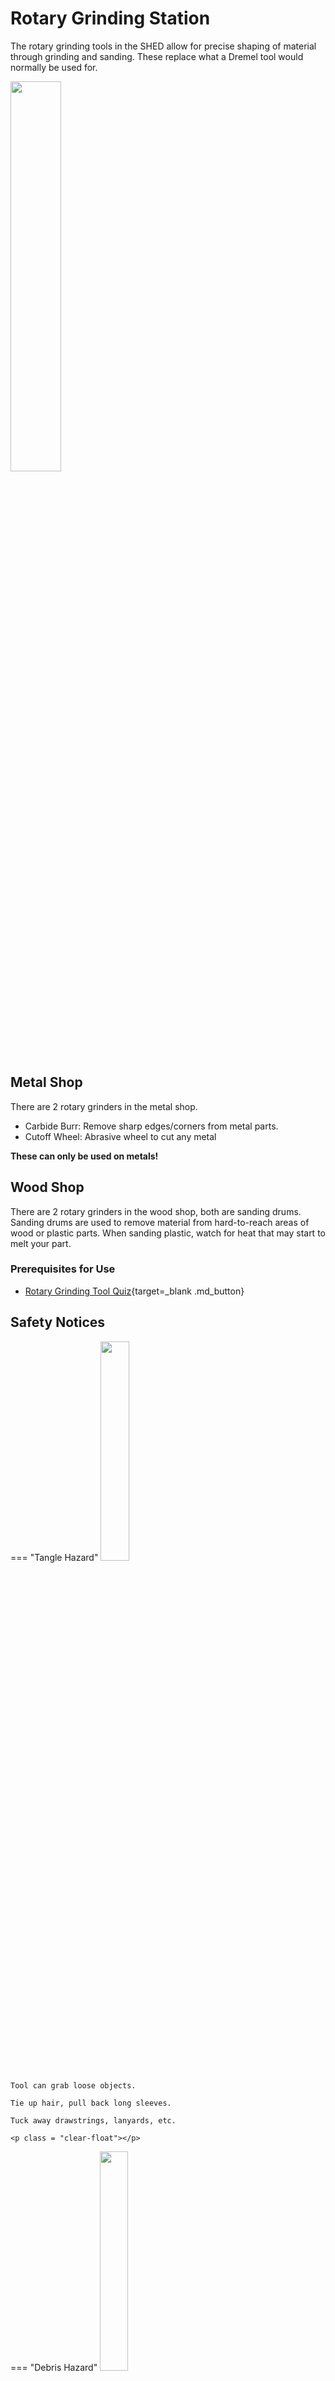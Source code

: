 # Rotary Grinding Station
The rotary grinding tools in the SHED allow for precise shaping of material through grinding and sanding. These replace what a Dremel tool would normally be used for. 

<img src="..\assets\rotary.webp" class="image-float-right" width=40%>

## Metal Shop 
There are 2 rotary grinders in the metal shop.

* Carbide Burr: Remove sharp edges/corners from metal parts.
* Cutoff Wheel: Abrasive wheel to cut any metal

**These can only be used on metals!**

## Wood Shop
There are 2 rotary grinders in the wood shop, both are sanding drums. Sanding drums are used to remove material from hard-to-reach areas of wood or plastic parts. When sanding plastic, watch for heat that may start to melt your part.

### Prerequisites for Use
* [Rotary Grinding Tool Quiz](https://make.rit.edu/app/maker/training/77){target=_blank .md_button}

<p class = "clear-float"></p>

## Safety Notices

=== "Tangle Hazard"
    <img src="..\assets\tangle_hazard.webp" class="image-float-right" width=30%>

    Tool can grab loose objects.

    Tie up hair, pull back long sleeves.

    Tuck away drawstrings, lanyards, etc.

    <p class = "clear-float"></p>

=== "Debris Hazard"
    <img src="..\assets\debris_hazard.webp" class="image-float-right" width=30%>

    Tool, material can fly off at high speeds while grinding.

    Always wear safety glasses while operating!

    Full-face shields available from staff if preferred.

    <p class = "clear-float"></p>

## Changing Tools, When & How

The tool type cannot be changed, but you can and should replace the cutting/sanding element yourself if it is worn or damaged. Spare consumables are at each rotary tool station.

### Cutoff Disk

<iframe width="560" height="315" src="https://www.youtube.com/embed/DY7ZxiRunVc?si=NletV6x-Lrv_yMu8" title="YouTube video player" frameborder="0" allow="accelerometer; autoplay; clipboard-write; encrypted-media; gyroscope; picture-in-picture; web-share" referrerpolicy="strict-origin-when-cross-origin" class="image-float-right" allowfullscreen></iframe>

We use Dremel EZ-Lock cutoff disks. These disks should be replaced if there are any cracks or irregularities in the shape. The tool will naturally get smaller with use, replace if the diameter is too small to comfortably work with.

<p class = "clear-float"></p>

### Carbide Burr
If the burr is clogged with material, it will not cut as well. Use a file cleaning brush to push trapped material out of the burr's teeth.

!!! note
    Carbide burrs cannot be changed by students, please speak to a member of staff if the burr appears to be damaged. 

### Sanding Drum
<iframe width="560" height="315" src="https://www.youtube.com/embed/kCnvhyJgJ0s?si=yqQVGSxOsu6TScd1" title="YouTube video player" frameborder="0" allow="accelerometer; autoplay; clipboard-write; encrypted-media; gyroscope; picture-in-picture; web-share" referrerpolicy="strict-origin-when-cross-origin" class="image-float-right"  allowfullscreen></iframe>

Sanding drums wear out quickly, replace if there is visibly missing grit, the grit is clogged with material, or if there are any tears in the sanding material. To change;

1. Loosen the small screw on the top/front of the tool. Do not remove it fully!
2. Slide the old sanding drum off the front of the tool.
3. Slide a new drum over the front of the tool, make sure to cover all the rubber of the tool holder.
4. Tighten down the front screw to secure the drum.

<p class = "clear-float"></p>